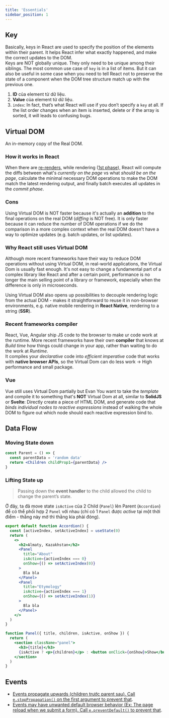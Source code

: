 ```yaml
---
title: 'Essentials'
sidebar_position: 1
---
```


## Key

Basically, keys in React are used to specify the position of the elements within their parent. It helps React infer what exactly happened, and make the correct updates to the DOM.  
Keys are NOT globally unique. They only need to be unique among their siblings. The most common use case of `key` is in a list of items. But it can also be useful in some case when you need to tell React not to preserve the state of a component when the DOM tree structure match up with the previous one.

1. **ID** của element từ dữ liệu.
2. **Value** của element từ dữ liệu.
3. `index`: In fact, that’s what React will use if you don’t specify a `key` at all. If the list order changes when an item is inserted, delete or if the array is sorted, it will leads to confusing bugs.

## Virtual DOM

An in-memory copy of the Real DOM.

### How it works in React

When there are [re-renders](../React/react-lifecycle.md#step-1-react-trigger-render-initial-hoặc-re-render-component), while rendering ([1st phase](./react-lifecycle.md#step-1-react-trigger-render-initial-hoặc-re-render-component)), React will compute the diffs between what's _currently on the page_ vs what _should be on the page_, calculate the minimal necessary DOM operations to make the DOM match the latest rendering output, and finally batch executes all updates in the _commit phase_.

### Cons

Using Virtual DOM is NOT faster because it's actually an **addition** to the final operations on the real DOM (_diffing_ is NOT free). It is only faster because it can reduce the number of DOM operations if we do the comparison in a more complex context when the real DOM doesn't have a way to optimize updates (e.g. batch updates, or list updates).

### Why React still uses Virtual DOM

Although more recent frameworks have their way to reduce DOM operations without using Virtual DOM, in real-world applications, the Virtual Dom is usually fast enough. It's not easy to change a fundamental part of a complex library like React and after a certain point, performance is no longer the main selling point of a library or framework, especially when the difference is only in microseconds.

Using Virtual DOM also opens up possibilities to decouple rendering logic from the actual DOM - makes it straightforward to reuse it in non-browser environments, e.g. native mobile rendering in **React Native**, rendering to a string (**SSR**).

### Recent frameworks compiler

React, Vue, Angular ship JS code to the browser to make ur code work at the runtime. More recent frameworks have their own **compiler** that knows at _Build time_ how things could change in your app, rather than waiting to do the work at _Runtime_.  
It compiles your _declarative_ code into _efficient imperative_ code that works with **native browser APIs**, so the Virtual Dom can do less work &rarr; High performance and small package.

### Vue

Vue still uses Virtual Dom partially but Evan You want to take the _template_ and compile it to something that's **NOT** Virtual Dom at all, similar to **SolidJS** or **Svelte**: Directly create a piece of HTML DOM, and generate code that _binds individual nodes to reactive expressions_ instead of walking the whole DOM to figure out which node should each reactive expression bind to.

## Data Flow

### Moving State down

```jsx
const Parent = () => {
  const parentData = 'random data'
  return <Children childProp1={parentData} />
}
```

### Lifting State up

> Passing down the **event handler** to the child allowed the child to change the parent’s state.

Ở đây, ta đã move state `isActive` của 2 Child (`Panel`) lên Parent (`Accordion`) để có thể phối hợp 2 `Panel` với nhau (chỉ có 1 `Panel` được _active_ tại một thời điểm - thằng này mở thì thằng kia phải đóng).

```jsx
export default function Accordion() {
  const [activeIndex, setActiveIndex] = useState(0)
  return (
    <>
      <h2>Almaty, Kazakhstan</h2>
      <Panel
        title="About"
        isActive={activeIndex === 0}
        onShow={() => setActiveIndex(0)}
      >
        Bla bla
      </Panel>
      <Panel
        title="Etymology"
        isActive={activeIndex === 1}
        onShow={() => setActiveIndex(1)}
      >
        Bla bla
      </Panel>
    </>
  )
}

function Panel({ title, children, isActive, onShow }) {
  return (
    <section className="panel">
      <h3>{title}</h3>
      {isActive ? <p>{children}</p> : <button onClick={onShow}>Show</button>}
    </section>
  )
}
```

## Events

- [Events propagate upwards (children trước parent sau). Call `e.stopPropagation()` on the first argument to prevent that](https://beta.reactjs.org/learn/responding-to-events#event-propagation).
- [Events may have unwanted default browser behavior (Ex: The page reload when we submit a form). Call `e.preventDefault()` to prevent that](https://beta.reactjs.org/learn/responding-to-events#preventing-default-behavior).
